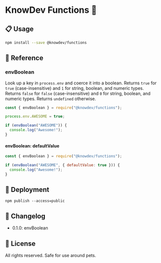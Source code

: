 # KnowDev Functions 🧰

## 📋 Usage

``` bash
npm install --save @knowdev/functions
```

## 📖 Reference

### envBoolean

Look up a key in `process.env` and coerce it into a boolean.
Returns `true` for `true` (case-insensitive) and `1` for string, boolean, and numeric types.
Returns `false` for `false` (case-insensitive) and `0` for string, boolean, and numeric types.
Returns `undefined` otherwise.

``` javascript
const { envBoolean } = require("@knowdev/functions");

process.env.AWESOME = true;

if (envBoolean("AWESOME")) {
  console.log("Awesome!");
}
```

#### envBoolean: defaultValue

``` javascript
const { envBoolean } = require("@knowdev/functions");

if (envBoolean("AWESOME", { defaultValue: true })) {
  console.log("Awesome!");
}
```

## 🚀 Deployment

`npm publish --access=public`

## 📝 Changelog

* 0.1.0: envBoolean

## 📜 License

All rights reserved. Safe for use around pets.
